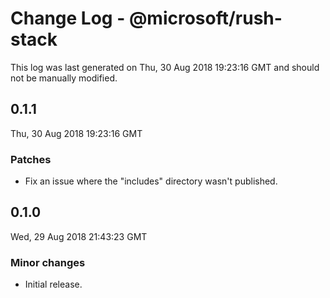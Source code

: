 # Change Log - @microsoft/rush-stack

This log was last generated on Thu, 30 Aug 2018 19:23:16 GMT and should not be manually modified.

## 0.1.1
Thu, 30 Aug 2018 19:23:16 GMT

### Patches

- Fix an issue where the "includes" directory wasn't published.

## 0.1.0
Wed, 29 Aug 2018 21:43:23 GMT

### Minor changes

- Initial release.

